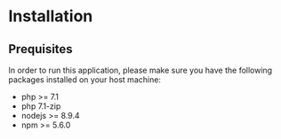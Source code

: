 # Installation
## Prequisites
In order to run this application, please make sure you have the following packages installed on your
host machine:
- php >= 7.1
- php 7.1-zip
- nodejs >= 8.9.4
- npm >= 5.6.0
